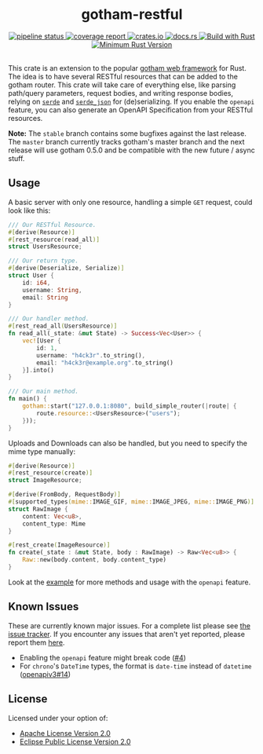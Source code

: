 <div align="center">
	<h1>gotham-restful</h1>
</div>
<div align="center">
	<a href="https://gitlab.com/msrd0/gotham-restful/-/commits/master">
		<img alt="pipeline status" src="https://gitlab.com/msrd0/gotham-restful/badges/master/pipeline.svg"/>
	</a>
	<a href="https://gitlab.com/msrd0/gotham-restful/-/commits/master">
		<img alt="coverage report" src="https://gitlab.com/msrd0/gotham-restful/badges/master/coverage.svg"/>
	</a>
	<a href="https://crates.io/crates/gotham_restful">
        <img alt="crates.io" src="https://img.shields.io/crates/v/gotham_restful.svg"/>
    </a>
	<a href="https://docs.rs/crate/gotham_restful">
        <img alt="docs.rs" src="https://docs.rs/gotham_restful/badge.svg"/>
    </a>
	<a href="https://www.rust-lang.org/en-US/">
        <img alt="Build with Rust" src="https://img.shields.io/badge/Made%20with-Rust-orange.svg"/>
    </a>
    <a href="https://blog.rust-lang.org/2019/12/19/Rust-1.40.0.html">
        <img alt="Minimum Rust Version" src="https://img.shields.io/badge/rustc-1.40+-yellow.svg"/>
    </a>
</div>
<br/>

This crate is an extension to the popular [gotham web framework][gotham] for Rust. The idea is to
have several RESTful resources that can be added to the gotham router. This crate will take care
of everything else, like parsing path/query parameters, request bodies, and writing response
bodies, relying on [`serde`][serde] and [`serde_json`][serde_json] for (de)serializing. If you
enable the `openapi` feature, you can also generate an OpenAPI Specification from your RESTful
resources.

**Note:** The `stable` branch contains some bugfixes against the last release. The `master`
branch currently tracks gotham's master branch and the next release will use gotham 0.5.0 and be
compatible with the new future / async stuff.

## Usage

A basic server with only one resource, handling a simple `GET` request, could look like this:

```rust
/// Our RESTful Resource.
#[derive(Resource)]
#[rest_resource(read_all)]
struct UsersResource;

/// Our return type.
#[derive(Deserialize, Serialize)]
struct User {
	id: i64,
	username: String,
	email: String
}

/// Our handler method.
#[rest_read_all(UsersResource)]
fn read_all(_state: &mut State) -> Success<Vec<User>> {
	vec![User {
		id: 1,
		username: "h4ck3r".to_string(),
		email: "h4ck3r@example.org".to_string()
	}].into()
}

/// Our main method.
fn main() {
	gotham::start("127.0.0.1:8080", build_simple_router(|route| {
		route.resource::<UsersResource>("users");
	}));
}
```

Uploads and Downloads can also be handled, but you need to specify the mime type manually:

```rust
#[derive(Resource)]
#[rest_resource(create)]
struct ImageResource;

#[derive(FromBody, RequestBody)]
#[supported_types(mime::IMAGE_GIF, mime::IMAGE_JPEG, mime::IMAGE_PNG)]
struct RawImage {
	content: Vec<u8>,
	content_type: Mime
}

#[rest_create(ImageResource)]
fn create(_state : &mut State, body : RawImage) -> Raw<Vec<u8>> {
	Raw::new(body.content, body.content_type)
}
```

Look at the [example] for more methods and usage with the `openapi` feature.

## Known Issues

These are currently known major issues. For a complete list please see
[the issue tracker](https://gitlab.com/msrd0/gotham-restful/issues).
If you encounter any issues that aren't yet reported, please report them
[here](https://gitlab.com/msrd0/gotham-restful/issues/new).

 - Enabling the `openapi` feature might break code ([#4](https://gitlab.com/msrd0/gotham-restful/issues/4))
 - For `chrono`'s `DateTime` types, the format is `date-time` instead of `datetime` ([openapiv3#14](https://github.com/glademiller/openapiv3/pull/14))

## License

Licensed under your option of:
 - [Apache License Version 2.0](https://gitlab.com/msrd0/gotham-restful/blob/master/LICENSE-Apache)
 - [Eclipse Public License Version 2.0](https://gitlab.com/msrd0/gotham-restful/blob/master/LICENSE-EPL)


[example]: https://gitlab.com/msrd0/gotham-restful/tree/master/example
[gotham]: https://gotham.rs/
[serde]: https://github.com/serde-rs/serde#serde-----
[serde_json]: https://github.com/serde-rs/json#serde-json----
